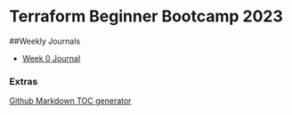 # Terraform Beginner Bootcamp 2023

##Weekly Journals 

- [Week 0 Journal](/journal/week0.md)


### Extras 
[Github Markdown TOC generator](https://ecotrust-canada.github.io/markdown-toc/)

